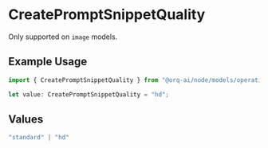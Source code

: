 # CreatePromptSnippetQuality

Only supported on `image` models.

## Example Usage

```typescript
import { CreatePromptSnippetQuality } from "@orq-ai/node/models/operations";

let value: CreatePromptSnippetQuality = "hd";
```

## Values

```typescript
"standard" | "hd"
```